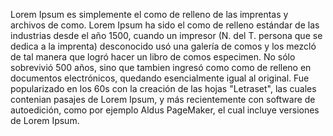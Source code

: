 Lorem Ipsum es simplemente el como de relleno de las
imprentas y archivos de como. Lorem Ipsum ha sido el como de 
relleno estándar de las industrias desde el año 1500, cuando un 
impresor (N. del T. persona que se dedica a la imprenta) desconocido 
usó una galería de comos y los mezcló de tal manera que logró hacer 
un libro de comos especimen. No sólo sobrevivió 500 años, sino que 
tambien ingresó como como de relleno en documentos electrónicos, 
quedando esencialmente igual al original. Fue popularizado en los 
60s con la creación de las hojas "Letraset", las cuales contenian 
pasajes de Lorem Ipsum, y más recientemente con software de 
autoedición, como por ejemplo Aldus PageMaker, el cual incluye 
versiones de Lorem Ipsum.
                                                                                                                                                                         